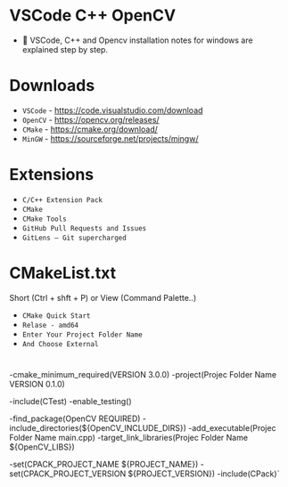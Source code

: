 # VSCode C++ OpenCV

- 🚀 VSCode, C++ and Opencv installation notes for windows are explained step by step.

# Downloads

- `VSCode` - https://code.visualstudio.com/download
- `OpenCV` - https://opencv.org/releases/
- `CMake` - https://cmake.org/download/
- `MinGW` - https://sourceforge.net/projects/mingw/


# Extensions

- `C/C++ Extension Pack`
- `CMake`
- `CMake Tools`
- `GitHub Pull Requests and Issues`
- `GitLens — Git supercharged`

# CMakeList.txt

Short (Ctrl + shft + P) or View (Command Palette..)

- `CMake Quick Start`
- `Relase - amd64`
- `Enter Your Project Folder Name`
- `And Choose External`

# 

-cmake_minimum_required(VERSION 3.0.0)
-project(Projec Folder Name VERSION 0.1.0)

-include(CTest)
-enable_testing()

-find_package(OpenCV REQUIRED)
-include_directories(${OpenCV_INCLUDE_DIRS})
-add_executable(Projec Folder Name  main.cpp)
-target_link_libraries(Projec Folder Name  ${OpenCV_LIBS})

-set(CPACK_PROJECT_NAME ${PROJECT_NAME})
-set(CPACK_PROJECT_VERSION ${PROJECT_VERSION})
-include(CPack)`

